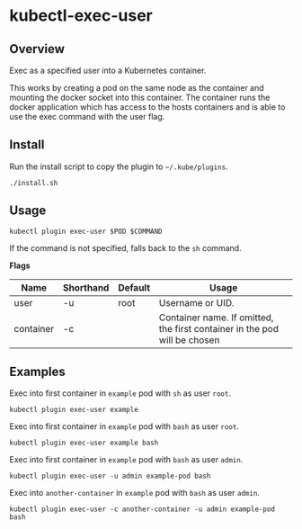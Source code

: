 # kubectl-exec-user

## Overview

Exec as a specified user into a Kubernetes container.

This works by creating a pod on the same node as the container and mounting the docker socket into this container. The container runs the docker application which has access to the hosts containers and is able to use the exec command with the user flag.

## Install

Run the install script to copy the plugin to `~/.kube/plugins`.

```
./install.sh
```

## Usage

```
kubectl plugin exec-user $POD $COMMAND
```

If the command is not specified, falls back to the `sh` command.

**Flags**

| Name      | Shorthand | Default | Usage                                                                     |
|-----------|-----------|---------|---------------------------------------------------------------------------|
| user      | -u        | root    | Username or UID.                                                          |
| container | -c        |         | Container name. If omitted, the first container in the pod will be chosen |

## Examples

Exec into first container in `example` pod with `sh` as user `root`.
```
kubectl plugin exec-user example
```

Exec into first container in `example` pod with `bash` as user `root`.
```
kubectl plugin exec-user example bash
```

Exec into first container in `example` pod with `bash` as user `admin`.
```
kubectl plugin exec-user -u admin example-pod bash
```

Exec into `another-container` in `example` pod with `bash` as user `admin`.
```
kubectl plugin exec-user -c another-container -u admin example-pod bash
```
